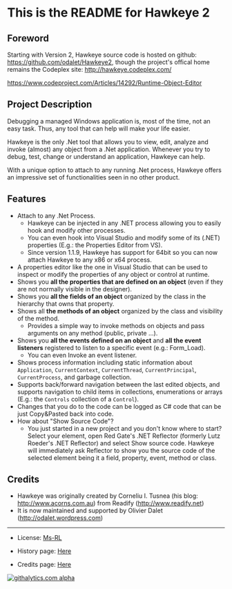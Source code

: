 This is the README for Hawkeye 2
================================

Foreword
--------

Starting with Version 2, Hawkeye source code is hosted on github: <https://github.com/odalet/Hawkeye2>, though the project's offical home remains the Codeplex site: <http://hawkeye.codeplex.com/>

<https://www.codeproject.com/Articles/14292/Runtime-Object-Editor>

Project Description
-------------------

Debugging a managed Windows application is, most of the time, not an easy task. Thus, any tool that can help will make your life easier.

Hawkeye is the only .Net tool that allows you to view, edit, analyze and invoke (almost) any object from a .Net application. Whenever you try to debug, test, change or understand an application, Hawkeye can help.

With a unique option to attach to any running .Net process, Hawkeye offers an impressive set of functionalities seen in no other product.

Features
--------

* Attach to any .Net Process.
	* Hawkeye can be injected in any .NET process allowing you to easily hook and modify other processes.
	* You can even hook into Visual Studio and modify some of its (.NET) properties (E.g.: the Properties Editor from VS).
	* Since version 1.1.9, Hawkeye has support for 64bit so you can now attach Hawkeye to any x86 or x64 process.
* A properties editor like the one in Visual Studio that can be used to inspect or modify the properties of any object or control at runtime.
* Shows you **all the properties that are defined on an object** (even if they are not normally visible in the designer).
* Shows you **all the fields of an object** organized by the class in the hierarchy that owns that property.
* Shows all **the methods of an object** organized by the class and visibility of the method.
	* Provides a simple way to invoke methods on objects and pass arguments on any method (public, private ...).
* Shows you **all the events defined on an object** and **all the event listeners** registered to listen to a specific event (e.g.: Form_Load).
	* You can even Invoke an event listener.
* Shows process information including static information about `Application`, `CurrentContext`, `CurrentThread`, `CurrentPrincipal`, `CurrentProcess`, and garbage collection.
* Supports back/forward navigation between the last edited objects, and supports navigation to child items in collections, enumerations or arrays (E.g.: the `Controls` collection of a `Control`).
* Changes that you do to the code can be logged as C# code that can be just Copy&Pasted back into code.
* How about "Show Source Code"?
	* You just started in a new project and you don't know where to start? Select your element, open Red Gate's .NET Reflector (formerly Lutz Roeder's .NET Reflector) and select Show source code. Hawkeye will immediately ask Reflector to show you the source code of the selected element being it a field, property, event, method or class.

Credits
-------
* Hawkeye was originally created by Corneliu I. Tusnea (his blog: <http://www.acorns.com.au>) from Readify (<http://www.readify.net>)
* It is now maintained and supported by Olivier Dalet (<http://odalet.wordpress.com>)

---

* License: [Ms-RL][msrl]
* History page: [Here][history]
* Credits page: [Here][credits]

  [msrl]: src/License.md "MS-RL License"
  [history]: src/History.md "History"
  [credits]: src/Credits.md "Credits"
  
[![githalytics.com alpha](https://cruel-carlota.gopagoda.com/77cb179f76b1e303722ade7ead633dc6 "githalytics.com")](http://githalytics.com/odalet/Hawkeye2)  
